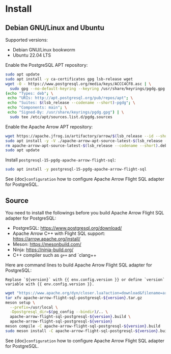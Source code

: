 <!--
  Licensed to the Apache Software Foundation (ASF) under one
  or more contributor license agreements.  See the NOTICE file
  distributed with this work for additional information
  regarding copyright ownership.  The ASF licenses this file
  to you under the Apache License, Version 2.0 (the
  "License"); you may not use this file except in compliance
  with the License.  You may obtain a copy of the License at

    http://www.apache.org/licenses/LICENSE-2.0

  Unless required by applicable law or agreed to in writing,
  software distributed under the License is distributed on an
  "AS IS" BASIS, WITHOUT WARRANTIES OR CONDITIONS OF ANY
  KIND, either express or implied.  See the License for the
  specific language governing permissions and limitations
  under the License.
-->

# Install

## Debian GNU/Linux and Ubuntu

Supported versions:

- Debian GNU/Linux bookworm
- Ubuntu 22.04 LTS

Enable the PostgreSQL APT repository:

```bash
sudo apt update
sudo apt install -y ca-certificates gpg lsb-release wget
wget -O - https://www.postgresql.org/media/keys/ACCC4CF8.asc | \
  sudo gpg --no-default-keyring --keyring /usr/share/keyrings/pgdg.gpg --import -
(echo "Types: deb"; \
 echo "URIs: http://apt.postgresql.org/pub/repos/apt"; \
 echo "Suites: $(lsb_release --codename --short)-pgdg"; \
 echo "Components: main"; \
 echo "Signed-By: /usr/share/keyrings/pgdg.gpg") | \
  sudo tee /etc/apt/sources.list.d/pgdg.sources
```

Enable the Apache Arrow APT repository:

```bash
wget https://apache.jfrog.io/artifactory/arrow/$(lsb_release --id --short | tr 'A-Z' 'a-z')/apache-arrow-apt-source-latest-$(lsb_release --codename --short).deb
sudo apt install -y -V ./apache-arrow-apt-source-latest-$(lsb_release --codename --short).deb
rm apache-arrow-apt-source-latest-$(lsb_release --codename --short).deb
sudo apt update
```

Install `postgresql-15-pgdg-apache-arrow-flight-sql`:

```bash
sudo apt install -y postgresql-15-pgdg-apache-arrow-flight-sql
```

See {doc}`configuration` how to configure Apache Arrow Flight SQL adapter for PostgreSQL.

## Source

You need to install the followings before you build Apache Arrow
Flight SQL adapter for PostgreSQL:

- PostgreSQL: https://www.postgresql.org/download/
- Apache Arrow C++ with Flight SQL support: https://arrow.apache.org/install/
- Meson: https://mesonbuild.com/
- Ninja: https://ninja-build.org/
- C++ compiler such as `g++` and `clang++

Here are command lines to build Apache Arrow Flight SQL adapter for
PostgreSQL:

```{note}
Replase `${version}` with {{ env.config.version }} or define `version` variable with {{ env.config.version }}.
```

```bash
wget "https://www.apache.org/dyn/closer.lua?action=download&filename=arrow/apache-arrow-flight-sql-postgresql-${version}/apache-arrow-flight-sql-postgresql-${version}.tar.gz"
tar xfv apache-arrow-flight-sql-postgresql-${version}.tar.gz
meson setup \
  --prefix=/usr/local \
  -Dpostgresql_dir=$(pg_config --bindir)/.. \
  apache-arrow-flight-sql-postgresql-${version}.build \
  apache-arrow-flight-sql-postgresql-${version}
meson compile -C apache-arrow-flight-sql-postgresql-${version}.build
sudo meson install -C apache-arrow-flight-sql-postgresql-${version}.build
```

See {doc}`configuration` how to configure Apache Arrow Flight SQL adapter for PostgreSQL.
